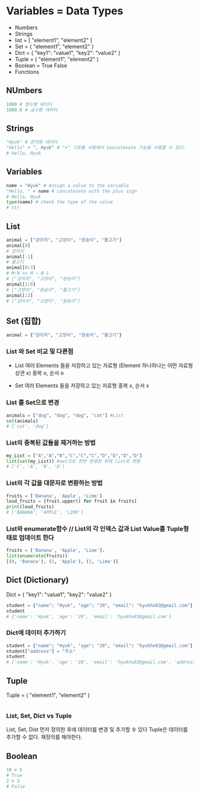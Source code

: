 # Variables = Data Types
* Numbers
* Strings
* list = [ "element1", "element2" ]
* Set = { "element1", "element2" }
* Dict = { "key1": "value1", "key2": "value2" }
* Tuple = ( "element1", "element2" )
* Boolean = True False
* Functions

## NUmbers
```python
1000 # 정수형 데이터
1000.0 # 실수형 데이터
```

## Strings
```python
"Hyuk" # 문자형 데이터
"Hello" + ", Hyuk" # "+" 기호를 사용해서 Concatenate 기능을 사용할 수 있다.
# Hello, Hyuk
```

## Variables
```python
name = "Hyuk" # Assign a value to the variable
"Hello, " + name # concatenate with the plus sign
# Hello, Hyuk
type(name) # check the type of the value
# str
```

## List
```python
animal = ["강아지", "고양이", "원숭이", "물고기"]
animal[0]
# 강아지
animal[-1]
# 물고기
animal[0:3]
# M:N => M ~ N-1 
# ["강아지", "고양이", "원숭이"]
animal[1:0]
# ["고양이", "원숭이", "물고기"]
animal[:2]
# ["강아지", "고양이", "원숭이"]
```

## Set (집합)
```python
animal = {"강아지", "고양이", "원숭이", "물고기"}
```

### List 와 Set 비교 및 다른점
* List
여러 Elements 들을 저장하고 있는 자료형 (Element 하나하나는 어떤 자료형 상관 x)
중복 o, 순서 o

* Set
여러 Elements 들을 저장하고 있는 자료형
중복 x, 순서 x

### List 를 Set으로 변경
```python
animals = ["dog", "dog", "dog", "cat"] #List
set(animals)
# {'cat', 'dog'}
```

### List의 중복된 값들을 제거하는 방법
```python
my_List = ["A","A","B","C","C","C","D","D","D","D"]
list(set(my_List)) #set으로 한번 변경한 뒤에 list로 변환
# ['C', 'A', 'B', 'D']
```

### List의 각 값을 대문자로 변환하는 방법
```python
fruits = ['Banana', 'Apple', 'Lime']
loud_fruits = [fruit.upper() for fruit in fruits]
print(loud_fruits)
# ['BANANA', 'APPLE', 'LIME']

```

### List와 enumerate함수 // List의 각 인덱스 값과 List Value를 Tuple형태로 업데이트 한다
```python
fruits = ['Banana', 'Apple', 'Lime'].
list(enumerate(fruits))
[(0, 'Banana'), (1, 'Apple'), (2, 'Lime')]
```

## Dict (Dictionary)
Dict = { "key1": "value1", "key2": "value2" }
```python
student = {"name": "Hyuk", "age": "20", "email": "hyukho83@gmail.com"}
student
# {'name': 'Hyuk', 'age': '20', 'email': 'hyukho83@gmail.com'}
```
### Dict에 데이터 추가하기
```python
student = {"name": "Hyuk", "age": "20", "email": "hyukho83@gmail.com"}
student["address"] = "주소"
student
# {'name': 'Hyuk', 'age': '20', 'email': 'hyukho83@gmail.com', 'address': '주소'}
```

## Tuple
Tuple = ( "element1", "element2" )
```python

```

### List, Set, Dict vs Tuple 
List, Set, Dist 먼저 정의한 후에 데이터를 변경 및 추가할 수 있다
Tuple은 데이터를 추가할 수 없다. 재정의를 해야한다.

## Boolean
```python
10 > 5
# True
2 > 3
# False
```

